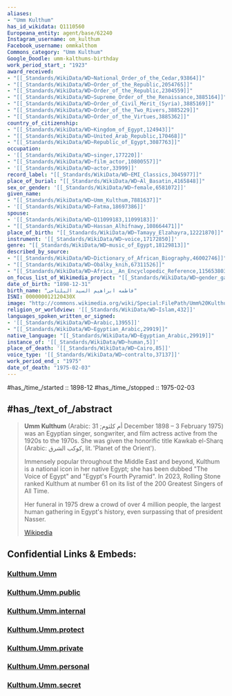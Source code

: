```yaml
---
aliases:
- "Umm Kulthum"
has_id_wikidata: Q1110560
Europeana_entity: agent/base/62240
Instagram_username: om_kulthum
Facebook_username: ommkalthom
Commons_category: "Umm Kulthum"
Google_Doodle: umm-kalthums-birthday
work_period_start_: "1923"
award_received:
- "[[_Standards/WikiData/WD~National_Order_of_the_Cedar,93864]]"
- "[[_Standards/WikiData/WD~Order_of_the_Republic,2054765]]"
- "[[_Standards/WikiData/WD~Order_of_the_Republic,2304559]]"
- "[[_Standards/WikiData/WD~Supreme_Order_of_the_Renaissance,3885164]]"
- "[[_Standards/WikiData/WD~Order_of_Civil_Merit_(Syria),3885169]]"
- "[[_Standards/WikiData/WD~Order_of_the_Two_Rivers,3885229]]"
- "[[_Standards/WikiData/WD~Order_of_the_Virtues,3885362]]"
country_of_citizenship:
- "[[_Standards/WikiData/WD~Kingdom_of_Egypt,124943]]"
- "[[_Standards/WikiData/WD~United_Arab_Republic,170468]]"
- "[[_Standards/WikiData/WD~Republic_of_Egypt,3087763]]"
occupation:
- '[[_Standards/WikiData/WD~singer,177220]]'
- "[[_Standards/WikiData/WD~film_actor,10800557]]"
- '[[_Standards/WikiData/WD~actor,33999]]'
record_label: "[[_Standards/WikiData/WD~EMI_Classics,3045977]]"
place_of_burial: "[[_Standards/WikiData/WD~Al_Basatin,4165848]]"
sex_or_gender: '[[_Standards/WikiData/WD~female,6581072]]'
given_name:
- "[[_Standards/WikiData/WD~Umm_Kulthum,7881637]]"
- '[[_Standards/WikiData/WD~Fatma,18697386]]'
spouse:
- '[[_Standards/WikiData/WD~Q11099183,11099183]]'
- "[[_Standards/WikiData/WD~Hassan_Alhifnawy,108664471]]"
place_of_birth: "[[_Standards/WikiData/WD~Tamayy_Elzahayra,12221870]]"
instrument: '[[_Standards/WikiData/WD~voice,17172850]]'
genre: "[[_Standards/WikiData/WD~music_of_Egypt,18129813]]"
described_by_source:
- "[[_Standards/WikiData/WD~Dictionary_of_African_Biography,46002746]]"
- "[[_Standards/WikiData/WD~Obálky_knih,67311526]]"
- "[[_Standards/WikiData/WD~Africa__An_Encyclopedic_Reference,115653803]]"
on_focus_list_of_Wikimedia_project: "[[_Standards/WikiData/WD~gender_gap_on_Dutch_Wikipedia,60687720]]"
date_of_birth: "1898-12-31"
birth_name: "فاطمه ابراهيم السيد البلتاجى"
ISNI: 000000012120430X
image: "http://commons.wikimedia.org/wiki/Special:FilePath/Umm%20Kulthum%20in%201950.jpg"
religion_or_worldview: '[[_Standards/WikiData/WD~Islam,432]]'
languages_spoken_written_or_signed:
- '[[_Standards/WikiData/WD~Arabic,13955]]'
- "[[_Standards/WikiData/WD~Egyptian_Arabic,29919]]"
native_language: "[[_Standards/WikiData/WD~Egyptian_Arabic,29919]]"
instance_of: '[[_Standards/WikiData/WD~human,5]]'
place_of_death: '[[_Standards/WikiData/WD~Cairo,85]]'
voice_type: '[[_Standards/WikiData/WD~contralto,37137]]'
work_period_end_: "1975"
date_of_death: "1975-02-03"
---
```


#has_/time_/started ::  1898-12
#has_/time_/stopped ::  1975-02-03  

## #has_/text_of_/abstract 

> **Umm Kulthum** (Arabic: أم كلثوم; 31 December 1898  – 3 February 1975) 
> was an Egyptian singer, songwriter, and film actress active from the 1920s to the 1970s. 
> She was given the honorific title Kawkab el-Sharq (Arabic: كوكب الشرق, lit. 'Planet of the Orient'). 
> 
> Immensely popular throughout the Middle East and beyond, 
> Kulthum is a national icon in her native Egypt; she has been dubbed "The Voice of Egypt" 
> and "Egypt's Fourth Pyramid". 
> In 2023, Rolling Stone ranked Kulthum at number 61 on its list of the 200 Greatest Singers of All Time.
>
> Her funeral in 1975 drew a crowd of over 4 million people, the largest human gathering in Egypt's history, 
> even surpassing that of president Nasser.
>
> [Wikipedia](https://en.wikipedia.org/wiki/Umm%20Kulthum)




## Confidential Links & Embeds: 

### [Kulthum.Umm](/_Standards/bio/People/Musician/Kulthum.Umm.md) 

### [Kulthum.Umm.public](/_public/bio/People/Musician/Kulthum.Umm.public.md) 

### [Kulthum.Umm.internal](/_internal/bio/People/Musician/Kulthum.Umm.internal.md) 

### [Kulthum.Umm.protect](/_protect/bio/People/Musician/Kulthum.Umm.protect.md) 

### [Kulthum.Umm.private](/_private/bio/People/Musician/Kulthum.Umm.private.md) 

### [Kulthum.Umm.personal](/_personal/bio/People/Musician/Kulthum.Umm.personal.md) 

### [Kulthum.Umm.secret](/_secret/bio/People/Musician/Kulthum.Umm.secret.md)

